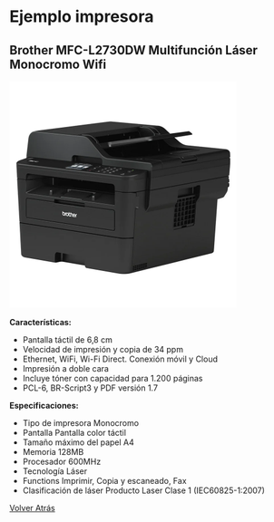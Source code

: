 # Ejemplo impresora

## **Brother MFC-L2730DW Multifunción Láser Monocromo Wifi**

<img src="/img/impresoraejemplo.webp" width="400px">

**Características:**
- Pantalla táctil de 6,8 cm
- Velocidad de impresión y copia de 34 ppm
- Ethernet, WiFi, Wi-Fi Direct. Conexión móvil y Cloud
- Impresión a doble cara
- Incluye tóner con capacidad para 1.200 páginas
- PCL-6, BR-Script3 y PDF versión 1.7

**Especificaciones:**
- Tipo de impresora Monocromo
- Pantalla Pantalla color táctil
- Tamaño máximo del papel A4
- Memoria 128MB
- Procesador 600MHz
- Tecnología Láser
- Functions Imprimir, Copia y escaneado, Fax
- Clasificación de láser Producto Laser Clase 1 (IEC60825-1:2007)

[Volver Atrás](README.md)
